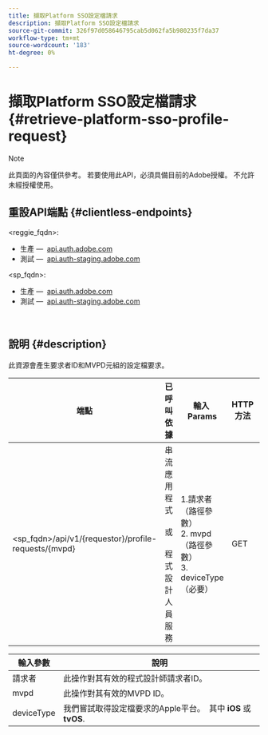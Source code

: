 ```yaml
---
title: 擷取Platform SSO設定檔請求
description: 擷取Platform SSO設定檔請求
source-git-commit: 326f97d058646795cab5d062fa5b980235f7da37
workflow-type: tm+mt
source-wordcount: '183'
ht-degree: 0%

---
```



# 擷取Platform SSO設定檔請求 {#retrieve-platform-sso-profile-request}

>[!NOTE]
>
>此頁面的內容僅供參考。 若要使用此API，必須具備目前的Adobe授權。 不允許未經授權使用。

## 重設API端點 {#clientless-endpoints}

&lt;reggie_fqdn>:

* 生產 —  [api.auth.adobe.com](http://api.auth.adobe.com/)
* 測試 —  [api.auth-staging.adobe.com](http://api.auth-staging.adobe.com/)

&lt;sp_fqdn>:

* 生產 —  [api.auth.adobe.com](http://api.auth.adobe.com/)
* 測試 —  [api.auth-staging.adobe.com](http://api.auth-staging.adobe.com/)

</br>

## 說明 {#description}

此資源會產生要求者ID和MVPD元組的設定檔要求。


| 端點 | 已呼叫  </br>依據 | 輸入   </br>Params | HTTP  </br>方法 | 回應 | HTTP  </br>回應 |
| --- | --- | --- | --- | --- | --- |
| &lt;sp_fqdn>/api/v1/{requestor}/profile-requests/{mvpd} | 串流應用程式</br></br>或</br></br>程式設計人員服務 | 1.請求者（路徑參數）</br>2. mvpd（路徑參數）</br>3. deviceType（必要） | GET | 回應Content-Type將為application/八位元資料流，因為用戶端應用程式的實際裝載不透明。</br></br>應用程式應將回應轉送至Platform</br></br>用於取得設定檔SSO的SSO引擎。 | 200 — 成功   </br>400 — 錯誤請求 |


| 輸入參數 | 說明 |
| --------------- | -------------------------------------------------------------------------------------------------------- |
| 請求者 | 此操作對其有效的程式設計師請求者ID。 |
| mvpd | 此操作對其有效的MVPD ID。 |
| deviceType | 我們嘗試取得設定檔要求的Apple平台。  其中 **iOS** 或 **tvOS**. |


